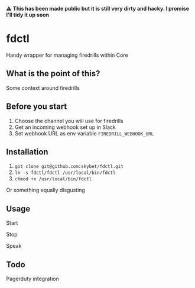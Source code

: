 :warning: **This has been made public but it is still very dirty and hacky. I promise I'll tidy it up soon**

# fdctl
Handy wrapper for managing firedrills within Core

## What is the point of this?

Some context around firedrills

## Before you start

1. Choose the channel you will use for firedrills
1. Get an incoming webhook set up in Slack
1. Set webhook URL as env variable `FIREDRILL_WEBHOOK_URL`

## Installation

1. `git clone git@github.com:skybet/fdctl.git`
1. `ln -s fdctl/fdctl /usr/local/bin/fdctl`
1. `chmod +x /usr/local/bin/fdctl`

Or something equally disgusting

## Usage

Start

Stop

Speak

## Todo

Pagerduty integration

